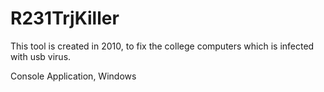 R231TrjKiller
=============

This tool is created in 2010, to fix the college computers which is infected with usb virus.

Console Application, Windows
